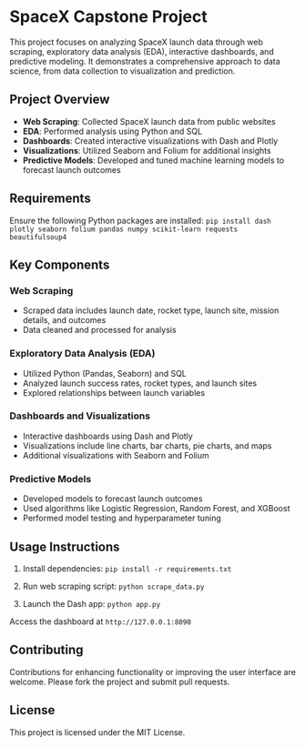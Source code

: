 # SpaceX Capstone Project

This project focuses on analyzing SpaceX launch data through web scraping, exploratory data analysis (EDA), interactive dashboards, and predictive modeling. It demonstrates a comprehensive approach to data science, from data collection to visualization and prediction.

## Project Overview

- **Web Scraping**: Collected SpaceX launch data from public websites
- **EDA**: Performed analysis using Python and SQL
- **Dashboards**: Created interactive visualizations with Dash and Plotly
- **Visualizations**: Utilized Seaborn and Folium for additional insights
- **Predictive Models**: Developed and tuned machine learning models to forecast launch outcomes

## Requirements

Ensure the following Python packages are installed:
```pip install dash plotly seaborn folium pandas numpy scikit-learn requests beautifulsoup4```

## Key Components

### Web Scraping
- Scraped data includes launch date, rocket type, launch site, mission details, and outcomes
- Data cleaned and processed for analysis

### Exploratory Data Analysis (EDA)
- Utilized Python (Pandas, Seaborn) and SQL
- Analyzed launch success rates, rocket types, and launch sites
- Explored relationships between launch variables

### Dashboards and Visualizations
- Interactive dashboards using Dash and Plotly
- Visualizations include line charts, bar charts, pie charts, and maps
- Additional visualizations with Seaborn and Folium

### Predictive Models
- Developed models to forecast launch outcomes
- Used algorithms like Logistic Regression, Random Forest, and XGBoost
- Performed model testing and hyperparameter tuning

## Usage Instructions

1. Install dependencies:
```pip install -r requirements.txt```

2. Run web scraping script:
```python scrape_data.py```

3. Launch the Dash app:
```python app.py```

Access the dashboard at `http://127.0.0.1:8090`

## Contributing
Contributions for enhancing functionality or improving the user interface are welcome. Please fork the project and submit pull requests.

## License
This project is licensed under the MIT License.

